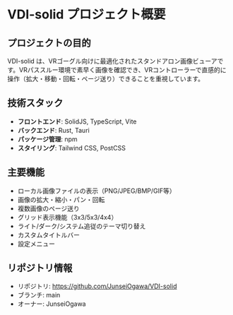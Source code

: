 # VDI-solid プロジェクト概要

## プロジェクトの目的
VDI-solid は、VRゴーグル向けに最適化されたスタンドアロン画像ビューアです。VRパススルー環境で素早く画像を確認でき、VRコントローラーで直感的に操作（拡大・移動・回転・ページ送り）できることを重視しています。

## 技術スタック
- **フロントエンド**: SolidJS, TypeScript, Vite
- **バックエンド**: Rust, Tauri
- **パッケージ管理**: npm
- **スタイリング**: Tailwind CSS, PostCSS

## 主要機能
- ローカル画像ファイルの表示（PNG/JPEG/BMP/GIF等）
- 画像の拡大・縮小・パン・回転
- 複数画像のページ送り
- グリッド表示機能（3x3/5x3/4x4）
- ライト/ダーク/システム追従のテーマ切り替え
- カスタムタイトルバー
- 設定メニュー

## リポジトリ情報
- リポジトリ: https://github.com/JunseiOgawa/VDI-solid
- ブランチ: main
- オーナー: JunseiOgawa
